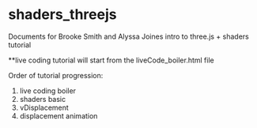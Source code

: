 # shaders_threejs

Documents for Brooke Smith and Alyssa Joines intro to three.js + shaders tutorial

\*\*live coding tutorial will start from the liveCode_boiler.html file

Order of tutorial progression:

1. live coding boiler
2. shaders basic
3. vDisplacement
4. displacement animation
